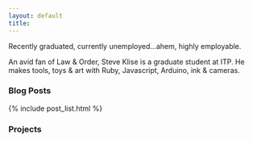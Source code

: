 ```yaml
---
layout: default
title: 
---
```


<p>Recently graduated, currently unemployed...ahem, highly employable.</p>

<!--<img src="http://sklise.s3.amazonaws.com/sk.jpg" />-->
<p>An avid fan of Law & Order, Steve Klise is a graduate student at ITP. He makes tools, toys & art with Ruby, Javascript, Arduino, ink & cameras.</p>

<h3>Blog Posts</h3>

{% include post_list.html %}

<h3>Projects</h3>